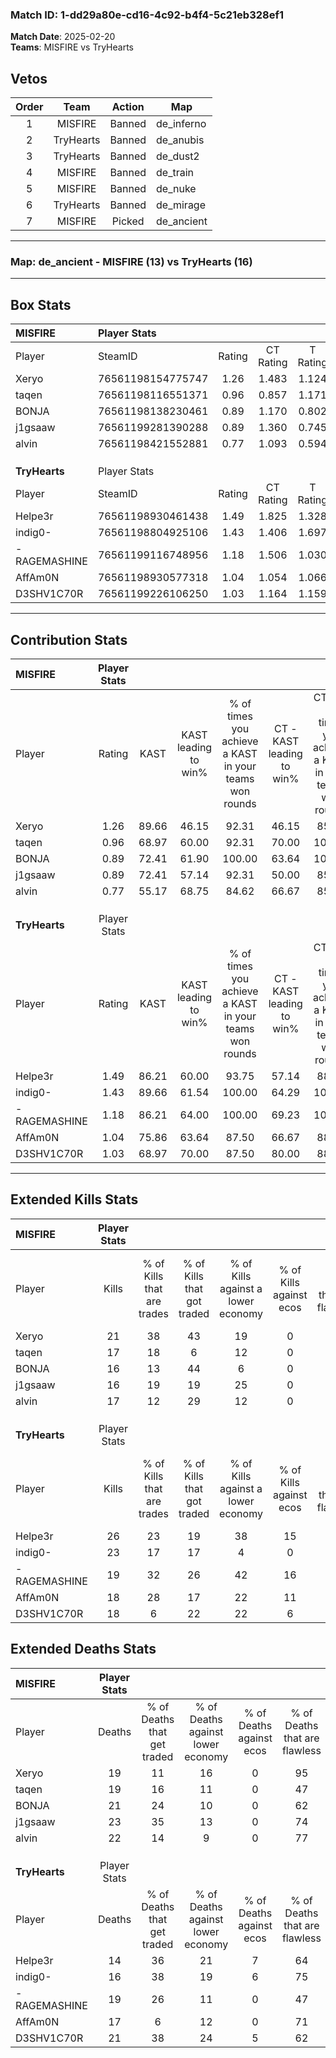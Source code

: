 ### Match ID: 1-dd29a80e-cd16-4c92-b4f4-5c21eb328ef1  
**Match Date**: 2025-02-20  
**Teams**: MISFIRE vs TryHearts  

## Vetos  

| Order | Team | Action | Map |
| :---: | :--: | :----: | --- |
| 1 | MISFIRE | Banned | de_inferno |
| 2 | TryHearts | Banned | de_anubis |
| 3 | TryHearts | Banned | de_dust2 |
| 4 | MISFIRE | Banned | de_train |
| 5 | MISFIRE | Banned | de_nuke |
| 6 | TryHearts | Banned | de_mirage |
| 7 | MISFIRE | Picked | de_ancient |

---  

### **Map**: de_ancient - MISFIRE (13) vs TryHearts (16)  
---  

## Box Stats  

| **MISFIRE**   | Player Stats      |        |           |          |       |      |       |         |        |      |     |
| :- | :- | :-: | :-: | :-: | :-: | :-: | :-: | :-: | :-: | :-: | :-: |
| Player        | SteamID           | Rating | CT Rating | T Rating | KAST  | ADR  | Kills | Assists | Deaths | K/D  | HS% |
| Xeryo         | 76561198154775747 |  1.26  |   1.483   |  1.124   | 89.66 | 72.7 |  21   |   10    |   19   | 1.11 | 52  |
| taqen         | 76561198116551371 |  0.96  |   0.857   |  1.171   | 68.97 | 71.8 |  17   |    3    |   19   | 0.89 | 52  |
| BONJA         | 76561198138230461 |  0.89  |   1.170   |  0.802   | 72.41 | 59.1 |  16   |    5    |   21   | 0.76 | 43  |
| j1gsaaw       | 76561199281390288 |  0.89  |   1.360   |  0.745   | 72.41 | 64.6 |  16   |   12    |   23   | 0.70 | 43  |
| alvin         | 76561198421552881 |  0.77  |   1.093   |  0.594   | 55.17 | 61.2 |  17   |    3    |   22   | 0.77 | 64  |
|               |                   |        |           |          |       |      |       |         |        |      |     |
|               |                   |        |           |          |       |      |       |         |        |      |     |
|               |                   |        |           |          |       |      |       |         |        |      |     |
| **TryHearts** | Player Stats      |        |           |          |       |      |       |         |        |      |     |
| Player        | SteamID           | Rating | CT Rating | T Rating | KAST  | ADR  | Kills | Assists | Deaths | K/D  | HS% |
| Helpe3r       | 76561198930461438 |  1.49  |   1.825   |  1.328   | 86.21 | 83.6 |  26   |    5    |   14   | 1.86 | 46  |
| indig0-       | 76561198804925106 |  1.43  |   1.406   |  1.697   | 89.66 | 92.1 |  23   |    9    |   16   | 1.44 | 34  |
| -RAGEMASHINE  | 76561199116748956 |  1.18  |   1.506   |  1.030   | 86.21 | 71.8 |  19   |   13    |   19   | 1.00 | 42  |
| AffAm0N       | 76561198930577318 |  1.04  |   1.054   |  1.066   | 75.86 | 59.5 |  18   |    3    |   17   | 1.06 | 66  |
| D3SHV1C70R    | 76561199226106250 |  1.03  |   1.164   |  1.159   | 68.97 | 87.3 |  18   |   11    |   21   | 0.86 | 44  |
---  

## Contribution Stats  

| **MISFIRE**   | Player Stats |       |                      |                                                        |                           |                                                             |                          |                                                            |
| :- | :-: | :-: | :-: | :-: | :-: | :-: | :-: | :-: |
| Player        |    Rating    | KAST  | KAST leading to win% | % of times you achieve a KAST in your teams won rounds | CT - KAST leading to win% | CT - % of times you achieve a KAST in your teams won rounds | T - KAST leading to win% | T - % of times you achieve a KAST in your teams won rounds |
| Xeryo         |     1.26     | 89.66 |        46.15         |                         92.31                          |           46.15           |                            85.71                            |          46.15           |                           100.00                           |
| taqen         |     0.96     | 68.97 |        60.00         |                         92.31                          |           70.00           |                           100.00                            |          50.00           |                           83.33                            |
| BONJA         |     0.89     | 72.41 |        61.90         |                         100.00                         |           63.64           |                           100.00                            |          60.00           |                           100.00                           |
| j1gsaaw       |     0.89     | 72.41 |        57.14         |                         92.31                          |           50.00           |                            85.71                            |          66.67           |                           100.00                           |
| alvin         |     0.77     | 55.17 |        68.75         |                         84.62                          |           66.67           |                            85.71                            |          71.43           |                           83.33                            |
|               |              |       |                      |                                                        |                           |                                                             |                          |                                                            |
|               |              |       |                      |                                                        |                           |                                                             |                          |                                                            |
|               |              |       |                      |                                                        |                           |                                                             |                          |                                                            |
| **TryHearts** | Player Stats |       |                      |                                                        |                           |                                                             |                          |                                                            |
| Player        |    Rating    | KAST  | KAST leading to win% | % of times you achieve a KAST in your teams won rounds | CT - KAST leading to win% | CT - % of times you achieve a KAST in your teams won rounds | T - KAST leading to win% | T - % of times you achieve a KAST in your teams won rounds |
| Helpe3r       |     1.49     | 86.21 |        60.00         |                         93.75                          |           57.14           |                            88.89                            |          63.64           |                           100.00                           |
| indig0-       |     1.43     | 89.66 |        61.54         |                         100.00                         |           64.29           |                           100.00                            |          58.33           |                           100.00                           |
| -RAGEMASHINE  |     1.18     | 86.21 |        64.00         |                         100.00                         |           69.23           |                           100.00                            |          58.33           |                           100.00                           |
| AffAm0N       |     1.04     | 75.86 |        63.64         |                         87.50                          |           66.67           |                            88.89                            |          60.00           |                           85.71                            |
| D3SHV1C70R    |     1.03     | 68.97 |        70.00         |                         87.50                          |           80.00           |                            88.89                            |          60.00           |                           85.71                            |
---  

## Extended Kills Stats  

| **MISFIRE**   | Player Stats |                            |                            |                                    |                         |                              |                                 |                                       |                    |           |
| :- | :-: | :-: | :-: | :-: | :-: | :-: | :-: | :-: | :-: | :-: |
| Player        |    Kills     | % of Kills that are trades | % of Kills that got traded | % of Kills against a lower economy | % of Kills against ecos | % of Kills that are flawless | % of Kills that are close duels | % of Kills that are assisted by flash | Pistol Round Kills | AWP Kills |
| Xeryo         |      21      |             38             |             43             |                 19                 |            0            |              62              |                5                |                   0                   |         2          |     5     |
| taqen         |      17      |             18             |             6              |                 12                 |            0            |              53              |                6                |                   0                   |         2          |     0     |
| BONJA         |      16      |             13             |             44             |                 6                  |            0            |              56              |                0                |                   0                   |         0          |     0     |
| j1gsaaw       |      16      |             19             |             19             |                 25                 |            0            |              75              |                6                |                   0                   |         2          |     0     |
| alvin         |      17      |             12             |             29             |                 12                 |            0            |              65              |               12                |                   6                   |         0          |     4     |
|               |              |                            |                            |                                    |                         |                              |                                 |                                       |                    |           |
|               |              |                            |                            |                                    |                         |                              |                                 |                                       |                    |           |
|               |              |                            |                            |                                    |                         |                              |                                 |                                       |                    |           |
| **TryHearts** | Player Stats |                            |                            |                                    |                         |                              |                                 |                                       |                    |           |
| Player        |    Kills     | % of Kills that are trades | % of Kills that got traded | % of Kills against a lower economy | % of Kills against ecos | % of Kills that are flawless | % of Kills that are close duels | % of Kills that are assisted by flash | Pistol Round Kills | AWP Kills |
| Helpe3r       |      26      |             23             |             19             |                 38                 |           15            |              73              |                8                |                   4                   |         0          |     2     |
| indig0-       |      23      |             17             |             17             |                 4                  |            0            |              70              |                0                |                   4                   |         12         |     1     |
| -RAGEMASHINE  |      19      |             32             |             26             |                 42                 |           16            |              79              |                0                |                   5                   |         0          |     0     |
| AffAm0N       |      18      |             28             |             17             |                 22                 |           11            |              78              |                6                |                   0                   |         0          |     4     |
| D3SHV1C70R    |      18      |             6              |             22             |                 22                 |            6            |              56              |                0                |                  11                   |         0          |     0     |
## Extended Deaths Stats  

| **MISFIRE**   | Player Stats |                             |                                   |                          |                               |                            |                           |               |
| :- | :-: | :-: | :-: | :-: | :-: | :-: | :-: | :-: |
| Player        |    Deaths    | % of Deaths that get traded | % of Deaths against lower economy | % of Deaths against ecos | % of Deaths that are flawless | % of Deaths that are close | % of Deaths while blinded | Deaths to AWP |
| Xeryo         |      19      |             11              |                16                 |            0             |              95               |             0              |            11             |       3       |
| taqen         |      19      |             16              |                11                 |            0             |              47               |             0              |             5             |       3       |
| BONJA         |      21      |             24              |                10                 |            0             |              62               |             5              |             5             |       2       |
| j1gsaaw       |      23      |             35              |                13                 |            0             |              74               |             4              |             4             |       0       |
| alvin         |      22      |             14              |                 9                 |            0             |              77               |             5              |             0             |       4       |
|               |              |                             |                                   |                          |                               |                            |                           |               |
|               |              |                             |                                   |                          |                               |                            |                           |               |
|               |              |                             |                                   |                          |                               |                            |                           |               |
| **TryHearts** | Player Stats |                             |                                   |                          |                               |                            |                           |               |
| Player        |    Deaths    | % of Deaths that get traded | % of Deaths against lower economy | % of Deaths against ecos | % of Deaths that are flawless | % of Deaths that are close | % of Deaths while blinded | Deaths to AWP |
| Helpe3r       |      14      |             36              |                21                 |            7             |              64               |             7              |             0             |       1       |
| indig0-       |      16      |             38              |                19                 |            6             |              75               |             6              |             0             |       0       |
| -RAGEMASHINE  |      19      |             26              |                11                 |            0             |              47               |             0              |             0             |       2       |
| AffAm0N       |      17      |              6              |                12                 |            0             |              71               |             6              |             0             |       2       |
| D3SHV1C70R    |      21      |             38              |                24                 |            5             |              62               |             10             |             5             |       1       |
